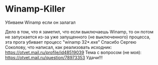 # Winamp-Killer
Убиваем Winamp если он залагал

Дело в том, что я заметил, что если выключаешь Winamp, то он потом не запускается из-за уже запущенного (не выключенного) процесса, эта прога убивает процесс "winamp 32*.exe"
Спасибо Сергею Соколову, что написал, как реализовать исходник: https://otvet.mail.ru/profile/id48519039
Тема с вопросом (не моя): https://otvet.mail.ru/question/78973353
Удачи!!!
